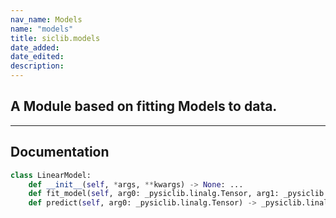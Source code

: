 ```yaml
---
nav_name: Models
name: "models"
title: siclib.models
date_added:
date_edited:
description:
---
```


## A Module based on fitting Models to data.

---

## Documentation

```python
class LinearModel:
    def __init__(self, *args, **kwargs) -> None: ...
    def fit_model(self, arg0: _pysiclib.linalg.Tensor, arg1: _pysiclib.linalg.Tensor) -> None: ...
    def predict(self, arg0: _pysiclib.linalg.Tensor) -> _pysiclib.linalg.Tensor: ...
```
